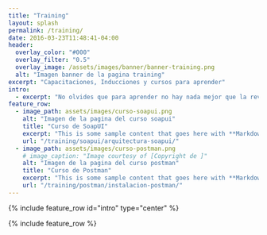 ```yaml
---
title: "Training"
layout: splash
permalink: /training/
date: 2016-03-23T11:48:41-04:00
header:
  overlay_color: "#000"
  overlay_filter: "0.5"
  overlay_image: /assets/images/banner/banner-training.png
  alt: "Imagen banner de la pagina training"
excerpt: "Capacitaciones, Inducciones y cursos para aprender"
intro:
  - excerpt: "No olvides que para aprender no hay nada mejor que la revision espaciada"
feature_row:
  - image_path: assets/images/curso-soapui.png
    alt: "Imagen de la pagina del curso soapui"
    title: "Curso de SoapUI"
    excerpt: "This is some sample content that goes here with **Markdown** formatting."
    url: "/training/soapui/arquitectura-soapui/"
  - image_path: assets/images/curso-postman.png
    # image_caption: "Image courtesy of [Copyright de ]"
    alt: "Imagen de la pagina del curso postman"
    title: "Curso de Postman"
    excerpt: "This is some sample content that goes here with **Markdown** formatting."
    url: "/training/postman/instalacion-postman/"
---
```


{% include feature_row id="intro" type="center" %}

{% include feature_row %}
